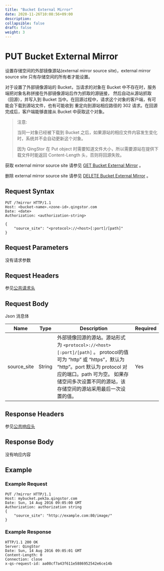 ```yaml
---
title: "Bucket External Mirror"
date: 2020-11-26T10:08:56+09:00
description:
collapsible: false
draft: false
weight: 3
---
```


# PUT Bucket External Mirror

设置存储空间的外部镜像源站(external mirror source site)，external mirror source site 只有存储空间的所有者才能设置。

对于设置了外部镜像源站的 Bucket，当请求的对象在 Bucket 中不存在时，服务端把对象名称拼接在外部镜像源站后作为抓取的源链接， 然后自动从源站抓取（回源），并写入到 Bucket 当中。在回源过程中，请求这个对象的客户端，有可能会下载到源站文件，也有可能收到 重定向到源站相应路径的 302 请求。在回源完成后，客户端能够直接从 Bucket 中获取这个对象。

> 注意:
>
> 当同一对象已经被下载到 Bucket 之后，如果源站的相应文件内容发生变化时，系统并不会自动更新这个对象。
>
> 因为 QingStor 在 Put object 时需要知道文件大小，所以需要源站在提供下载文件时能返回 Content-Length 头，否则将回源失败。

获取 external mirror source site 请参见 [GET Bucket External Mirror](../get_external_mirror) 。

删除 external mirror source site 请参见 [DELETE Bucket External Mirror](../delete_external_mirror) 。

## Request Syntax

```http
PUT /?mirror HTTP/1.1
Host: <bucket-name>.<zone-id>.qingstor.com
Date: <date>
Authorization: <authorization-string>

{
    "source_site": "<protocol>://<host>[:port]/[path]"
}
```

## Request Parameters

没有请求参数

## Request Headers

参见[公共请求头](../../../common_header/#请求头字段-request-header)

## Request Body

Json 消息体

| Name | Type | Description | Required |
| --- | --- | --- | --- |
| source_site | String | 外部镜像回源的源站。源站形式为 `<protocol>://<host>[:port]/[path]` 。 protocol的值可为 “http” 或 “https”，默认为 “http”。port 默认为 protocol 对应的端口。path 可为空。 如果存储空间多次设置不同的源站，该存储空间的源站采用最后一次设置的值。 | Yes |

## Response Headers

参见[公共响应头](../../../common_header/#响应头字段-request-header)

## Response Body

没有响应内容

## Example

### Example Request

```http
PUT /?mirror HTTP/1.1
Host: mybucket.pek3a.qingstor.com
Date: Sun, 14 Aug 2016 09:05:00 GMT
Authorization: authorization string
{
    "source_site": "http://example.com:80/image/"
}
```

### Example Response

```http
HTTP/1.1 200 OK
Server: QingStor
Date: Sun, 14 Aug 2016 09:05:01 GMT
Content-Length: 0
Connection: close
x-qs-request-id: aa08cf7a43f611e5886952542e6ce14b
```
